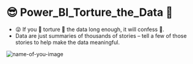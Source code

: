 # 😎 Power_BI_Torture_the_Data 🤕
- 😜 If you 🥴 torture 🥴 the data long enough, it will confess 🙏.
- Data are just summaries of thousands of stories – tell a few of those stories to help make the data meaningful.

![name-of-you-image](https://easycourses.in/filescab/courses/powerbi.jpeg)
